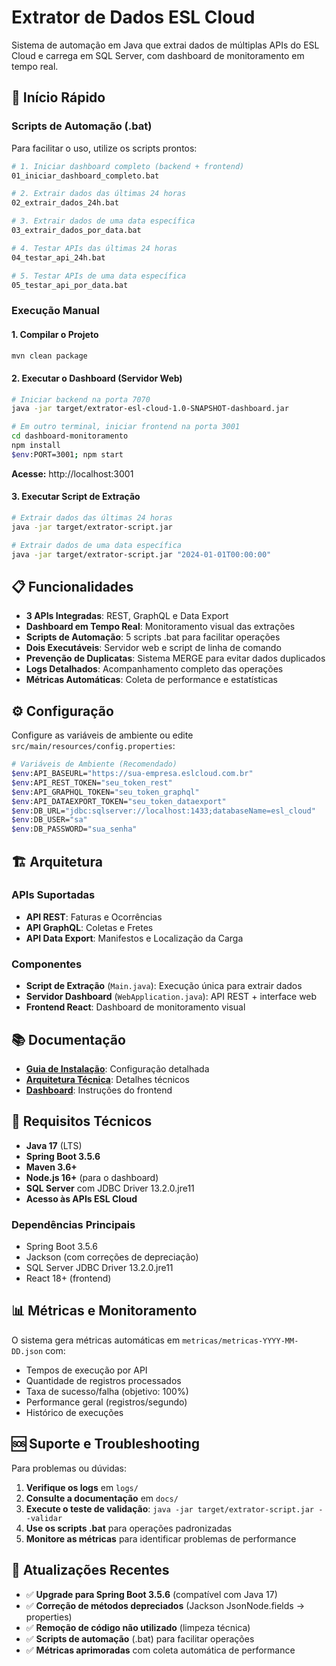 # Extrator de Dados ESL Cloud

Sistema de automação em Java que extrai dados de múltiplas APIs do ESL Cloud e carrega em SQL Server, com dashboard de monitoramento em tempo real.

## 🚀 Início Rápido

### Scripts de Automação (.bat)
Para facilitar o uso, utilize os scripts prontos:

```bash
# 1. Iniciar dashboard completo (backend + frontend)
01_iniciar_dashboard_completo.bat

# 2. Extrair dados das últimas 24 horas
02_extrair_dados_24h.bat

# 3. Extrair dados de uma data específica
03_extrair_dados_por_data.bat

# 4. Testar APIs das últimas 24 horas
04_testar_api_24h.bat

# 5. Testar APIs de uma data específica
05_testar_api_por_data.bat
```

### Execução Manual

#### 1. Compilar o Projeto
```bash
mvn clean package
```

#### 2. Executar o Dashboard (Servidor Web)
```bash
# Iniciar backend na porta 7070
java -jar target/extrator-esl-cloud-1.0-SNAPSHOT-dashboard.jar

# Em outro terminal, iniciar frontend na porta 3001
cd dashboard-monitoramento
npm install
$env:PORT=3001; npm start
```

**Acesse:** http://localhost:3001

#### 3. Executar Script de Extração
```bash
# Extrair dados das últimas 24 horas
java -jar target/extrator-script.jar

# Extrair dados de uma data específica
java -jar target/extrator-script.jar "2024-01-01T00:00:00"
```

## 📋 Funcionalidades

- **3 APIs Integradas**: REST, GraphQL e Data Export
- **Dashboard em Tempo Real**: Monitoramento visual das extrações
- **Scripts de Automação**: 5 scripts .bat para facilitar operações
- **Dois Executáveis**: Servidor web e script de linha de comando
- **Prevenção de Duplicatas**: Sistema MERGE para evitar dados duplicados
- **Logs Detalhados**: Acompanhamento completo das operações
- **Métricas Automáticas**: Coleta de performance e estatísticas

## ⚙️ Configuração

Configure as variáveis de ambiente ou edite `src/main/resources/config.properties`:

```bash
# Variáveis de Ambiente (Recomendado)
$env:API_BASEURL="https://sua-empresa.eslcloud.com.br"
$env:API_REST_TOKEN="seu_token_rest"
$env:API_GRAPHQL_TOKEN="seu_token_graphql"
$env:API_DATAEXPORT_TOKEN="seu_token_dataexport"
$env:DB_URL="jdbc:sqlserver://localhost:1433;databaseName=esl_cloud"
$env:DB_USER="sa"
$env:DB_PASSWORD="sua_senha"
```

## 🏗️ Arquitetura

### APIs Suportadas
- **API REST**: Faturas e Ocorrências
- **API GraphQL**: Coletas e Fretes  
- **API Data Export**: Manifestos e Localização da Carga

### Componentes
- **Script de Extração** (`Main.java`): Execução única para extrair dados
- **Servidor Dashboard** (`WebApplication.java`): API REST + interface web
- **Frontend React**: Dashboard de monitoramento visual

## 📚 Documentação

- **[Guia de Instalação](docs/INSTRUCOES.md)**: Configuração detalhada
- **[Arquitetura Técnica](docs/ARQUITETURA-TECNICA.md)**: Detalhes técnicos
- **[Dashboard](dashboard-monitoramento/COMO-INICIAR.md)**: Instruções do frontend

## 🔧 Requisitos Técnicos

- **Java 17** (LTS)
- **Spring Boot 3.5.6**
- **Maven 3.6+**
- **Node.js 16+** (para o dashboard)
- **SQL Server** com JDBC Driver 13.2.0.jre11
- **Acesso às APIs ESL Cloud**

### Dependências Principais
- Spring Boot 3.5.6
- Jackson (com correções de depreciação)
- SQL Server JDBC Driver 13.2.0.jre11
- React 18+ (frontend)

## 📊 Métricas e Monitoramento

O sistema gera métricas automáticas em `metricas/metricas-YYYY-MM-DD.json` com:
- Tempos de execução por API
- Quantidade de registros processados
- Taxa de sucesso/falha (objetivo: 100%)
- Performance geral (registros/segundo)
- Histórico de execuções

## 🆘 Suporte e Troubleshooting

Para problemas ou dúvidas:
1. **Verifique os logs** em `logs/`
2. **Consulte a documentação** em `docs/`
3. **Execute o teste de validação**: `java -jar target/extrator-script.jar --validar`
4. **Use os scripts .bat** para operações padronizadas
5. **Monitore as métricas** para identificar problemas de performance

## 🔄 Atualizações Recentes

- ✅ **Upgrade para Spring Boot 3.5.6** (compatível com Java 17)
- ✅ **Correção de métodos depreciados** (Jackson JsonNode.fields → properties)
- ✅ **Remoção de código não utilizado** (limpeza técnica)
- ✅ **Scripts de automação** (.bat) para facilitar operações
- ✅ **Métricas aprimoradas** com coleta automática de performance
